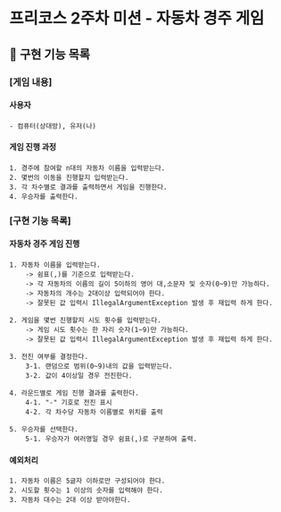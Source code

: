 # 프리코스 2주차 미션 - 자동차 경주 게임

## 🚓 구현 기능 목록

### [게임 내용]

#### 사용자

    - 컴퓨터(상대방), 유저(나)

#### 게임 진행 과정

    1. 경주에 참여할 n대의 자동차 이름을 입력받는다.
    2. 몇번의 이동을 진행할지 입력받는다.
    3. 각 차수별로 결과를 출력하면서 게임을 진행한다.
    4. 우승자를 출력한다.

### [구현 기능 목록]

#### 자동차 경주 게임 진행

    1. 자동차 이름을 입력받는다.
        -> 쉼표(,)를 기준으로 입력받는다.
        -> 각 자동차의 이름의 길이 5이하의 영어 대,소문자 및 숫자(0~9)만 가능하다.
        -> 자동차의 개수는 2대이상 입력되어야 한다.
        -> 잘못된 값 입력시 IllegalArgumentException 발생 후 재입력 하게 한다.

    2. 게임을 몇번 진행할지 시도 횟수를 입력받는다.
        -> 게임 시도 횟수는 한 자리 숫자(1~9)만 가능하다.
        -> 잘못된 값 입력시 IllegalArgumentException 발생 후 재입력 하게 한다.

    3. 전진 여부를 결정한다.
        3-1. 랜덤으로 범위(0~9)내의 값을 입력받는다.
        3-2. 값이 4이상일 경우 전진한다.

    4. 라운드별로 게임 진행 결과를 출력한다.
        4-1. "-" 기호로 전진 표시
        4-2. 각 차수당 자동차 이름별로 위치를 출력

    5. 우승자를 선택한다.
        5-1. 우승자가 여러명일 경우 쉼표(,)로 구분하여 출력.

#### 예외처리

    1. 자동차 이름은 5글자 이하로만 구성되어야 한다.
    2. 시도할 횟수는 1 이상의 숫자를 입력해야 한다.
    3. 자동차 대수는 2대 이상 받아야한다.
